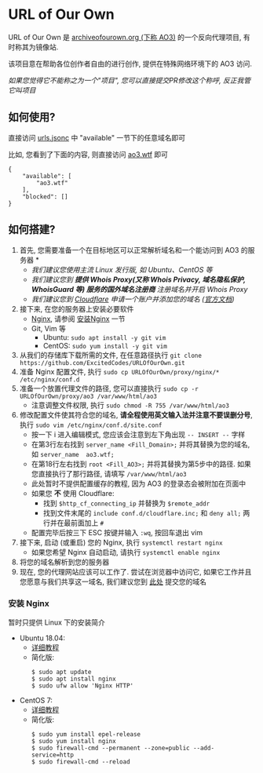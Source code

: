 # URL of Our Own
URL of Our Own 是 [archiveofourown.org (下称 AO3)](https://archiveofourown.org) 的一个反向代理项目, 有时称其为镜像站.

该项目意在帮助各位创作者自由的进行创作, 提供在特殊网络环境下的 AO3 访问.

_如果您觉得它不能称之为一个"项目", 您可以直接提交PR修改这个称呼, 反正我管它叫项目_

## 如何使用?
直接访问 [urls.jsonc](https://github.com/ExcitedCodes/URLOfOurOwn/blob/master/urls.jsonc) 中 "available" 一节下的任意域名即可

比如, 您看到了下面的内容, 则直接访问 [ao3.wtf](https://ao3.wtf) 即可
```jsonc
{
	"available": [
		"ao3.wtf"
	],
	"blocked": []
}
```

## 如何搭建?
1. 首先, 您需要准备一个在目标地区可以正常解析域名和一个能访问到 AO3 的服务器
   *
   * _我们建议您使用主流 Linux 发行版, 如 Ubuntu、CentOS 等_
   * _我们建议您到 __提供 Whois Proxy(又称 Whois Privacy, 域名隐私保护, WhoisGuard 等) 服务的国外域名注册商__ 注册域名并开启 Whois Proxy_
   * _我们建议您到 [Cloudflare](https://cloudflare.com/) 申请一个账户并添加您的域名 ([官方文档](https://support.cloudflare.com/hc/zh-cn/articles/201720164-%E5%88%9B%E5%BB%BA-Cloudflare-%E5%B8%90%E6%88%B7%E5%B9%B6%E6%B7%BB%E5%8A%A0%E7%BD%91%E7%AB%99))_
2. 接下来, 在您的服务器上安装必要软件
   * [Nginx](https://nginx.org/),  请参阅 [安装Nginx](#%E5%AE%89%E8%A3%85-nginx) 一节
   * Git, Vim 等
      * Ubuntu: `sudo apt install -y git vim`
      * CentOS: `sudo yum install -y git vim`
3. 从我们的存储库下载所需的文件, 在任意路径执行 `git clone https://github.com/ExcitedCodes/URLOfOurOwn.git`
4. 准备 Nginx 配置文件, 执行 `sudo cp URLOfOurOwn/proxy/nginx/* /etc/nginx/conf.d`
5. 准备一个放置代理文件的路径, 您可以直接执行 `sudo cp -r URLOfOurOwn/proxy/ao3 /var/www/html/ao3`
   * 注意调整文件权限, 执行 `sudo chmod -R 755 /var/www/html/ao3`
6. 修改配置文件使其符合您的域名, __请全程使用英文输入法并注意不要误删分号__, 执行 `sudo vim /etc/nginx/conf.d/site.conf`
   * 按一下 i 进入编辑模式, 您应该会注意到左下角出现 `-- INSERT --` 字样
   * 在第3行左右找到 `server_name <Fill_Domain>;` 并将其替换为您的域名, 如 `server_name  ao3.wtf;`
   * 在第18行左右找到 `root <Fill_AO3>;` 并将其替换为第5步中的路径. 如果您直接执行了那行路径, 请填写 `/var/www/html/ao3`
   * 此处暂时不提供配置缓存的教程, 因为 AO3 的登录态会被附加在页面中
   * 如果您 __不__ 使用 Cloudflare:
     * 找到 `$http_cf_connecting_ip` 并替换为 `$remote_addr`
     * 找到文件末尾的 `include conf.d/cloudflare.inc;` 和 `deny all;` 两行并在最前面加上 `#`
   * 配置完毕后按三下 ESC 按键并输入 `:wq`, 按回车退出 vim
7. 接下来, 启动 (或重启) 您的 Nginx, 执行 `systemctl restart nginx`
   * 如果您希望 Nginx 自动启动, 请执行 `systemctl enable nginx`
8. 将您的域名解析到您的服务器
9. 现在, 您的代理网站应该可以工作了. 尝试在浏览器中访问它, 如果它工作并且您愿意与我们共享这一域名, 我们建议您到 [此处](https://github.com/ExcitedCodes/URLOfOurOwn/issues) 提交您的域名

### 安装 Nginx
暂时只提供 Linux 下的安装简介
* Ubuntu 18.04:
   * [详细教程](https://www.digitalocean.com/community/tutorials/how-to-install-nginx-on-ubuntu-18-04)
   * 简化版:
     ```console
     $ sudo apt update
     $ sudo apt install nginx
     $ sudo ufw allow 'Nginx HTTP'
     ```
 * CentOS 7:
   * [详细教程](https://www.digitalocean.com/community/tutorials/how-to-install-nginx-on-centos-7)
   * 简化版:
     ```console
     $ sudo yum install epel-release
     $ sudo yum install nginx
     $ sudo firewall-cmd --permanent --zone=public --add-service=http
     $ sudo firewall-cmd --reload
     ```
